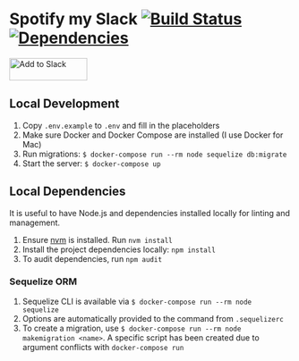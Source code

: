 # Spotify my Slack [![Build Status](https://travis-ci.com/micthiesen/spotify-my-slack.svg?branch=master)](https://travis-ci.com/micthiesen/spotify-my-slack) [![Dependencies](https://david-dm.org/micthiesen/spotify-my-slack.svg)](https://david-dm.org/micthiesen/spotify-my-slack)

<a href="https://slack.com/oauth/authorize?client_id=406841633714.406803330164&scope=users.profile:write&redirect_uri=https%3A%2F%2Fspotify-my-slack.herokuapp.com%2Fslack-grant-callback"><img alt="Add to Slack" height="40" width="139" src="https://platform.slack-edge.com/img/add_to_slack.png" srcset="https://platform.slack-edge.com/img/add_to_slack.png 1x, https://platform.slack-edge.com/img/add_to_slack@2x.png 2x"></a>

## Local Development
1. Copy `.env.example` to `.env` and fill in the placeholders
1. Make sure Docker and Docker Compose are installed (I use Docker for Mac)
1. Run migrations: `$ docker-compose run --rm node sequelize db:migrate`
1. Start the server: `$ docker-compose up`

## Local Dependencies
It is useful to have Node.js and dependencies installed locally for linting and management.
1. Ensure [nvm](https://github.com/nvm-sh/nvm) is installed. Run `nvm install`
1. Install the project dependencies locally: `npm install`
1. To audit dependencies, run `npm audit`

### Sequelize ORM
1. Sequelize CLI is available via `$ docker-compose run --rm node sequelize`
1. Options are automatically provided to the command from `.sequelizerc`
1. To create a migration, use `$ docker-compose run --rm node makemigration <name>`. A specific script has been created due to argument conflicts with `docker-compose run`

